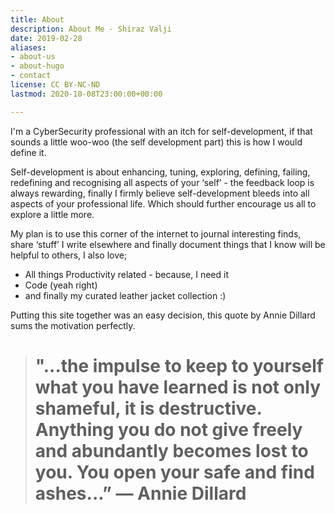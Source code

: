 ```yaml
---
title: About
description: About Me - Shiraz Valji
date: 2019-02-28
aliases:
- about-us
- about-hugo
- contact
license: CC BY-NC-ND
lastmod: 2020-10-08T23:00:00+00:00

---
```

I'm a CyberSecurity professional with an itch for self-development, if that sounds a little woo-woo (the self development part) this is how I would define it.

Self-development is about enhancing, tuning, exploring, defining, failing, redefining and recognising all aspects of your ‘self’ - the feedback loop is always rewarding, finally I firmly believe self-development bleeds into all aspects of your professional life. Which should further encourage us all to explore a little more.

My plan is to use this corner of the internet to journal interesting finds, share ‘stuff’ I write elsewhere and finally document things that I know will be helpful to others, I also love;

* All things Productivity related - because, I need it
* Code (yeah right)
* and finally my curated leather jacket collection :)

Putting this site together was an easy decision, this quote by Annie Dillard sums the motivation perfectly.

> # "...the impulse to keep to yourself what you have learned is not only shameful, it is destructive. Anything you do not give freely and abundantly becomes lost to you. You open your safe and find ashes...” ― Annie Dillard